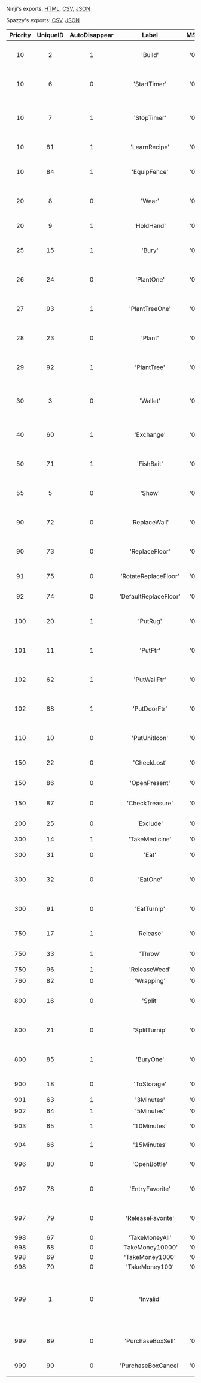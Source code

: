 Ninji's exports: [HTML](https://wuffs.org/acnh/bcsv_140/html/ItemUIContextMenu.html), [CSV](https://wuffs.org/acnh/bcsv_140/csv/ItemUIContextMenu.csv), [JSON](https://wuffs.org/acnh/bcsv_140/json/ItemUIContextMenu.json)

Spazzy's exports: [CSV](https://github.com/McSpazzy/acnh-csv/blob/master/ItemUIContextMenu.csv), [JSON](https://github.com/McSpazzy/acnh-json/blob/master/ItemUIContextMenu.json)

| Priority | UniqueID | AutoDisappear | Label | MSLabel | Name |
|:--:|:--:|:--:|:--:|:--:|:--:|
| 10 | 2 | 1 | 'Build' | '0128' | 'ここにたてる' | 
| 10 | 6 | 0 | 'StartTimer' | '0105' | '時間をはかる' | 
| 10 | 7 | 1 | 'StopTimer' | '0106' | 'タイマーをとめる' | 
| 10 | 81 | 1 | 'LearnRecipe' | '0149' | '覚える' | 
| 10 | 84 | 1 | 'EquipFence' | '0101' | '柵を立てる' | 
| 20 | 8 | 0 | 'Wear' | '0107' | '身につける' | 
| 20 | 9 | 1 | 'HoldHand' | '0108' | '手に持つ' | 
| 25 | 15 | 1 | 'Bury' | '0116' | '穴にうめる' | 
| 26 | 24 | 0 | 'PlantOne' | '0130' | '1コ植える' | 
| 27 | 93 | 1 | 'PlantTreeOne' | '0197' | '1コ植える' | 
| 28 | 23 | 0 | 'Plant' | '0129' | '地面に植える' | 
| 29 | 92 | 1 | 'PlantTree' | '0196' | '地面に植える' | 
| 30 | 3 | 0 | 'Wallet' | '0103' | 'おサイフにしまう' | 
| 40 | 60 | 1 | 'Exchange' | '0131' | '入れ替える' | 
| 50 | 71 | 1 | 'FishBait' | '0139' | 'エサをまく' | 
| 55 | 5 | 0 | 'Show' | '0119' | '見せびらかす' | 
| 90 | 72 | 0 | 'ReplaceWall' | '0140' | 'かべにはる' | 
| 90 | 73 | 0 | 'ReplaceFloor' | '0141' | 'ゆかにはる' | 
| 91 | 75 | 0 | 'RotateReplaceFloor' | '0143' | 'ヨコむき' | 
| 92 | 74 | 0 | 'DefaultReplaceFloor' | '0142' | 'タテむき' | 
| 100 | 20 | 1 | 'PutRug' | '0124' | 'この辺にしく' | 
| 101 | 11 | 1 | 'PutFtr' | '0111' | 'この辺に飾る' | 
| 102 | 62 | 1 | 'PutWallFtr' | '0112' | 'かべに飾る' | 
| 102 | 88 | 1 | 'PutDoorFtr' | '0145' | 'ドアに飾る' | 
| 110 | 10 | 0 | 'PutUnitIcon' | '0110' | 'この辺に置く' | 
| 150 | 22 | 0 | 'CheckLost' | '0126' | '調べる' | 
| 150 | 86 | 0 | 'OpenPresent' | '0113' | '開ける' | 
| 150 | 87 | 0 | 'CheckTreasure' | '0144' | '開ける' | 
| 200 | 25 | 0 | 'Exclude' | '0127' | 'しまう' | 
| 300 | 14 | 1 | 'TakeMedicine' | '0115' | '飲む' | 
| 300 | 31 | 0 | 'Eat' | '0133' | '食べる' | 
| 300 | 32 | 0 | 'EatOne' | '0134' | '1コ食べる' | 
| 300 | 91 | 0 | 'EatTurnip' | '0151' | '10カブ食べる' | 
| 750 | 17 | 1 | 'Release' | '0118' | '逃がす' | 
| 750 | 33 | 1 | 'Throw' | '0120' | '捨てる' | 
| 750 | 96 | 1 | 'ReleaseWeed' | '0199' | '戻す' | 
| 760 | 82 | 0 | 'Wrapping' | '0150' | '包む' | 
| 800 | 16 | 0 | 'Split' | '0117' | '1コわける' | 
| 800 | 21 | 0 | 'SplitTurnip' | '0125' | '10カブ分ける' | 
| 800 | 85 | 1 | 'BuryOne' | '0132' | '1コうめる' | 
| 900 | 18 | 0 | 'ToStorage' | '0121' | '収納する' | 
| 901 | 63 | 1 | '3Minutes' | '0135' | '3分' | 
| 902 | 64 | 1 | '5Minutes' | '0136' | '5分' | 
| 903 | 65 | 1 | '10Minutes' | '0137' | '10分' | 
| 904 | 66 | 1 | '15Minutes' | '0138' | '15分' | 
| 996 | 80 | 0 | 'OpenBottle' | '0148' | '開ける' | 
| 997 | 78 | 0 | 'EntryFavorite' | '0146' | 'おきに登録' | 
| 997 | 79 | 0 | 'ReleaseFavorite' | '0147' | 'おきに解除' | 
| 998 | 67 | 0 | 'TakeMoneyAll' | '0190' | '' | 
| 998 | 68 | 0 | 'TakeMoney10000' | '0191' | '' | 
| 998 | 69 | 0 | 'TakeMoney1000' | '0192' | '' | 
| 998 | 70 | 0 | 'TakeMoney100' | '0193' | '' | 
| 999 | 1 | 0 | 'Invalid' | '' | '無効値( プログラム使用 )' | 
| 999 | 89 | 0 | 'PurchaseBoxSell' | '0194' | '売っちゃう！' | 
| 999 | 90 | 0 | 'PurchaseBoxCancel' | '0195' | 'やめとく' | 
